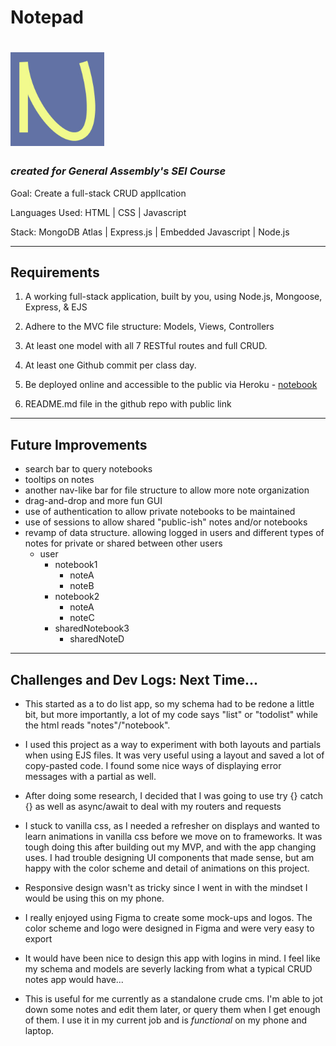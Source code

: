 # Notepad

# <img src="public/assets/logo.jpg" alt="logo.jpg" width="150" height="150" class="jop-noMdConv">

### *created for General Assembly's SEI Course*

Goal: Create a full-stack CRUD applIcation [](https://rickandmortyapi.com)

Languages Used: HTML | CSS | Javascript

Stack: MongoDB Atlas | Express.js | Embedded Javascript | Node.js

* * *

## Requirements

1.  A working full-stack application, built by you, using Node.js, Mongoose, Express, & EJS
    
2.  Adhere to the MVC file structure: Models, Views, Controllers
    
3.  At least one model with all 7 RESTful routes and full CRUD.
    
4.  At least one Github commit per class day.
    
5.  Be deployed online and accessible to the public via Heroku - [notebook](https://git-this-notebook.herokuapp.com/)
    
6.  README.md file in the github repo with public link

* * *

## Future Improvements

- search bar to query notebooks
- tooltips on notes
- another nav-like bar for file structure to allow more note organization
- drag-and-drop and more fun GUI
- use of authentication to allow private notebooks to be maintained
- use of sessions to allow shared "public-ish" notes and/or notebooks
- revamp of data structure. allowing logged in users and different types of notes for private or shared between other users
    - user
        - notebook1
            - noteA
            - noteB
        - notebook2
            - noteA
            - noteC
        - sharedNotebook3
            - sharedNoteD

* * *

## Challenges and Dev Logs: Next Time...

- This started as a to do list app, so my schema had to be redone a little bit, but more importantly, a lot of my code says "list" or "todolist" while the html reads "notes"/"notebook".
    
- I used this project as a way to experiment with both layouts and partials when using EJS files. It was very useful using a layout and saved a lot of copy-pasted code. I found some nice ways of displaying error messages with a partial as well.
    
- After doing some research, I decided that I was going to use try {} catch {} as well as async/await to deal with my routers and requests
    
- I stuck to vanilla css, as I needed a refresher on displays and wanted to learn animations in vanilla css before we move on to frameworks. It was tough doing this after building out my MVP, and with the app changing uses. I had trouble designing UI components that made sense, but am happy with the color scheme and detail of animations on this project.
    
- Responsive design wasn't as tricky since I went in with the mindset I would be using this on my phone.
    
- I really enjoyed using Figma to create some mock-ups and logos. The color scheme and logo were designed in Figma and were very easy to export
    
- It would have been nice to design this app with logins in mind. I feel like my schema and models are severly lacking from what a typical CRUD notes app would have...
    
- This is useful for me currently as a standalone crude cms. I'm able to jot down some notes and edit them later, or query them when I get enough of them. I use it in my current job and is *functional* on my phone and laptop.
